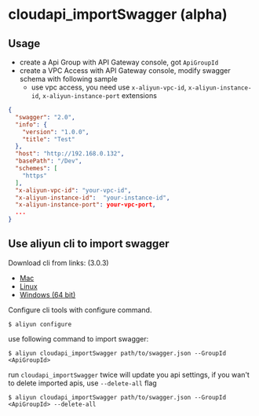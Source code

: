 # cloudapi_importSwagger (alpha)

## Usage

- create a Api Group with API Gateway console, got `ApiGroupId`
- create a VPC Access with API Gateway console, modify swagger schema with following sample
    - use vpc access, you need use `x-aliyun-vpc-id`, `x-aliyun-instance-id`, `x-aliyun-instance-port` extensions

```json
{
  "swagger": "2.0",
  "info": {
    "version": "1.0.0",
    "title": "Test"
  },
  "host": "http://192.168.0.132",
  "basePath": "/Dev",
  "schemes": [
    "https"
  ],
  "x-aliyun-vpc-id": "your-vpc-id",
  "x-aliyun-instance-id":  "your-instance-id",
  "x-aliyun-instance-port": your-vpc-port,
  ...
}
```

## Use aliyun cli to import swagger

Download cli from links: (3.0.3)

- [Mac](http://aliyun-cli.oss-cn-hangzhou.aliyuncs.com/aliyun-cli-macosx-3.0.3-amd64.tgz)
- [Linux](http://aliyun-cli.oss-cn-hangzhou.aliyuncs.com/aliyun-cli-linux-3.0.3-amd64.tgz)
- [Windows (64 bit)](http://aliyun-cli.oss-cn-hangzhou.aliyuncs.com/aliyun-cli-windows-3.0.3-amd64.zip)

Configure cli tools with configure command.

```
$ aliyun configure
```

use following command to import swagger:

```
$ aliyun cloudapi_importSwagger path/to/swagger.json --GroupId <ApiGroupId>
```

run `cloudapi_importSwagger` twice will update you api settings, if you wan't to delete imported apis, use `--delete-all` flag

```
$ aliyun cloudapi_importSwagger path/to/swagger.json --GroupId <ApiGroupId> --delete-all
```

